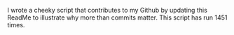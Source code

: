 I wrote a cheeky script that contributes to my Github by updating this ReadMe to illustrate why more than commits matter. This script has run 1451 times.